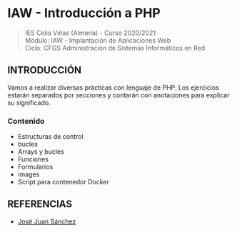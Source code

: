 # IAW - Introducción a PHP
>IES Celia Viñas (Almería) - Curso 2020/2021   
>Módulo: IAW - Implantación de Aplicaciones Web   
>Ciclo: CFGS Administración de Sistemas Informáticos en Red 

## INTRODUCCIÓN
Vamos a realizar diversas prácticas con lenguaje de PHP. Los ejercicios estarán separados por secciones y contarán con anotaciones para explicar su significado.

### Contenido
- Estructuras de control
- bucles
- Arrays y bucles
- Funciones
- Formularios
- images
- Script para contenedor Docker

## REFERENCIAS
- [José Juan Sánchez](https://josejuansanchez.org/iaw/practica-php/index.html#ejercicios---funciones)